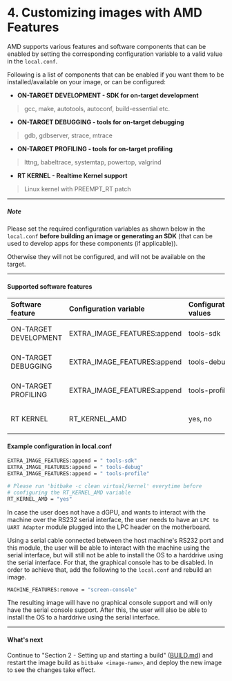 # 4. Customizing images with AMD Features

AMD supports various features and software components that can be
enabled by setting the corresponding configuration variable to a
valid value in the `local.conf`.

Following is a list of components that can be enabled if you want
them to be installed/available on your image, or can be configured:

* **ON-TARGET DEVELOPMENT - SDK for on-target development**

> gcc, make, autotools, autoconf, build-essential etc.

* **ON-TARGET DEBUGGING - tools for on-target debugging**

> gdb, gdbserver, strace, mtrace

* **ON-TARGET PROFILING - tools for on-target profiling**

> lttng, babeltrace, systemtap, powertop, valgrind

* **RT KERNEL - Realtime Kernel support**

> Linux kernel with PREEMPT_RT patch

---
##### Note

Please set the required configuration variables as shown below in the
`local.conf` **before building an image or generating an SDK** (that
can be used to develop apps for these components (if applicable)).

Otherwise they will not be configured, and will not be available on the
target.

---

#### Supported software features

| Software feature      | Configuration variable      | Configuration values | Default value | Supported machines   |
|:----------------------|:----------------------------|:---------------------|:--------------|:---------------------|
| ON-TARGET DEVELOPMENT | EXTRA_IMAGE_FEATURES:append | tools-sdk            |               | milan, rome, v3000   |
| ON-TARGET DEBUGGING   | EXTRA_IMAGE_FEATURES:append | tools-debug          |               | milan, rome, v3000   |
| ON-TARGET PROFILING   | EXTRA_IMAGE_FEATURES:append | tools-profile        |               | milan, rome, v3000   |
| RT KERNEL             | RT_KERNEL_AMD               | yes, no              | no            | milan, rome, v3000   |

#### Example configuration in local.conf
```sh
EXTRA_IMAGE_FEATURES:append = " tools-sdk"
EXTRA_IMAGE_FEATURES:append = " tools-debug"
EXTRA_IMAGE_FEATURES:append = " tools-profile"

# Please run 'bitbake -c clean virtual/kernel' everytime before
# configuring the RT_KERNEL_AMD variable
RT_KERNEL_AMD = "yes"
```

In case the user does not have a dGPU, and wants to interact with the
machine over the RS232 serial interface, the user needs to have an
`LPC to UART Adapter` module plugged into the LPC header on the
motherboard.

Using a serial cable connected between the host machine's RS232 port
and this module, the user will be able to interact with the machine
using the serial interface, but will still not be able to install the
OS to a harddrive using the serial interface. For that, the graphical
console has to be disabled. In order to achieve that, add the
following to the `local.conf` and rebuild an image.

```sh
MACHINE_FEATURES:remove = "screen-console"
```

The resulting image will have no graphical console support and will
only have the serial console support. After this, the user will also
be able to install the OS to a harddrive using the serial interface.

---
#### What's next

Continue to "Section 2 - Setting up and starting a build"
([BUILD.md](BUILD.md#23-start-the-build)) and restart the image build
as `bitbake <image-name>`, and deploy the new image to see the
changes take effect.
